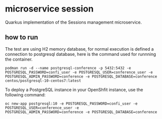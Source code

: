 # microservice session

Quarkus implementation of the Sessions management microservice.


## how to run

The test are using H2 memory database, for normal execution is defined a connection 
to postgresql database, here is the command used for runnning the container.

```
podman run -d --name postgresql-conference -p 5432:5432 -e POSTGRESQL_PASSWORD=confi_user -e POSTGRESQL_USER=conference_user -e POSTGRESQL_ADMIN_PASSWORD=conference -e POSTGRESQL_DATABASE=conference centos/postgresql-10-centos7:latest
```
To deploy a PostgreSQL instance in your OpenShfit instance, use the following command:
```
oc new-app postgresql:10 -e POSTGRESQL_PASSWORD=confi_user -e POSTGRESQL_USER=conference_user -e POSTGRESQL_ADMIN_PASSWORD=conference -e POSTGRESQL_DATABASE=conference
```

